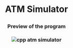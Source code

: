 # <p align="center">ATM Simulator</p>
### <p align="center">Preview of the program</p>
### <p align="center"> ![cpp atm simulator](https://user-images.githubusercontent.com/99421721/229630621-4376dd87-bb40-4a34-b3bd-bf4e83118e72.gif)</p>
